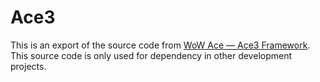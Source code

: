 Ace3
====

This is an export of the source code from [WoW Ace — Ace3 Framework](https://www.wowace.com/projects/ace3).  
This source code is only used for dependency in other development projects.